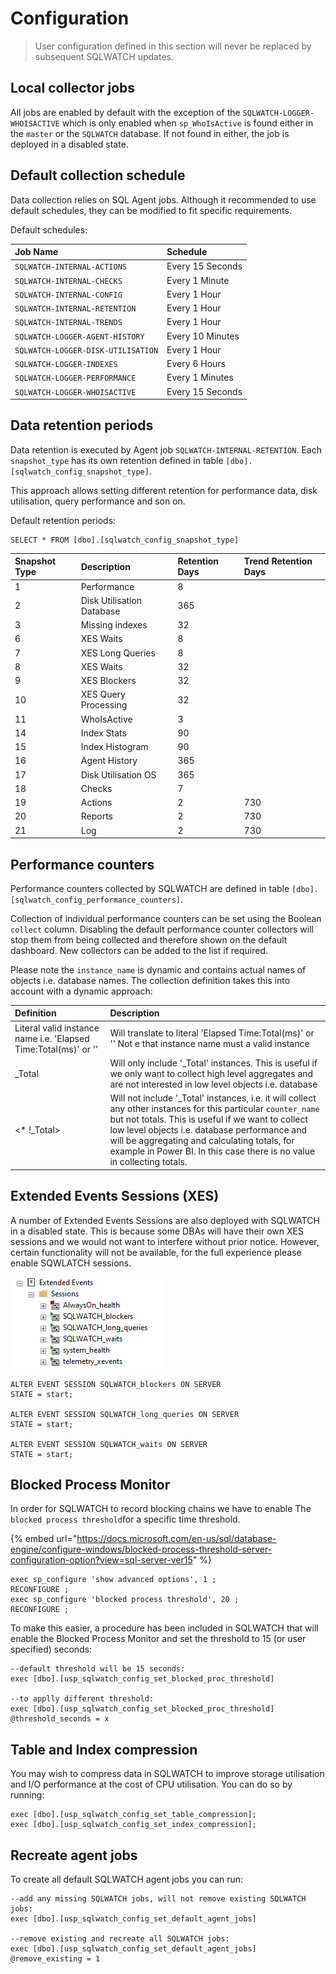 # Configuration

> User configuration defined in this section will never be replaced by subsequent SQLWATCH updates.

## Local collector jobs

All jobs are enabled by default with the exception of the `SQLWATCH-LOGGER-WHOISACTIVE` which is only enabled when `sp_WhoIsActive` is found either in the `master`  or the `SQLWATCH`  database. If not found in either, the job is deployed in a disabled state. 

## Default collection schedule

Data collection relies on SQL Agent jobs. Although it recommended to use default schedules, they can be modified to fit specific requirements.

Default schedules:

| Job Name | Schedule |
| :--- | :--- |
| `SQLWATCH-INTERNAL-ACTIONS` | Every 15 Seconds |
| `SQLWATCH-INTERNAL-CHECKS` | Every 1 Minute |
| `SQLWATCH-INTERNAL-CONFIG` | Every 1 Hour |
| `SQLWATCH-INTERNAL-RETENTION` | Every 1 Hour |
| `SQLWATCH-INTERNAL-TRENDS` | Every 1 Hour |
| `SQLWATCH-LOGGER-AGENT-HISTORY` | Every 10 Minutes |
| `SQLWATCH-LOGGER-DISK-UTILISATION` | Every 1 Hour |
| `SQLWATCH-LOGGER-INDEXES` | Every 6 Hours |
| `SQLWATCH-LOGGER-PERFORMANCE` | Every 1 Minutes |
| `SQLWATCH-LOGGER-WHOISACTIVE` | Every 15 Seconds |

## Data retention periods

Data retention is executed by Agent job `SQLWATCH-INTERNAL-RETENTION`. Each `snapshot_type` has its own retention defined in table `[dbo].[sqlwatch_config_snapshot_type]`. 

This approach allows setting different retention for performance data, disk utilisation, query performance and son on. 

Default retention periods:

```text
SELECT * FROM [dbo].[sqlwatch_config_snapshot_type]
```

| Snapshot Type | Description | Retention Days | Trend Retention Days |
| :--- | :--- | :--- | :--- |
| 1 | Performance | 8 |  |
| 2 | Disk Utilisation Database | 365 |  |
| 3 | Missing indexes | 32 |  |
| 6 | XES Waits | 8 |  |
| 7 | XES Long Queries | 8 |  |
| 8 | XES Waits | 32 |  |
| 9 | XES Blockers | 32 |  |
| 10 | XES Query Processing | 32 |  |
| 11 | WhoIsActive | 3 |  |
| 14 | Index Stats | 90 |  |
| 15 | Index Histogram | 90 |  |
| 16 | Agent History | 365 |  |
| 17 | Disk Utilisation OS | 365 |  |
| 18 | Checks | 7 |  |
| 19 | Actions | 2 | 730 |
| 20 | Reports | 2 | 730 |
| 21 | Log | 2 | 730 |

## Performance counters

Performance counters collected by SQLWATCH are defined in table `[dbo].[sqlwatch_config_performance_counters]`. 

Collection of individual performance counters can be set using the Boolean `collect` column. Disabling the default performance counter collectors will stop them from being collected and therefore shown on the default dashboard. New collectors can be added to the list if required. 

Please note the `instance_name` is dynamic and contains actual names of objects i.e. database names. The collection definition takes this into account with a dynamic approach:

| Definition | Description |
| :--- | :--- |
| Literal valid instance name i.e. 'Elapsed Time:Total\(ms\)' or ''  | Will translate to literal 'Elapsed Time:Total\(ms\)' or '' Not e that instance name must a valid instance |
| \_Total | Will only include '\_Total' instances. This is useful if we only want to collect high level aggregates and are not interested in low level objects i.e. database |
| &lt;\* !\_Total&gt; | Will not include '\_Total' instances, i.e. it will collect any other instances for this particular `counter_name` but not totals. This is useful if we want to collect low level objects i.e. database performance and will be aggregating and calculating totals, for example in Power BI. In this case there is no value in collecting totals.  |

## Extended Events Sessions \(XES\)

A number of Extended Events Sessions are also deployed with SQLWATCH in a disabled state. This is because some DBAs will have their own XES sessions and we would not want to interfere without prior notice. However, certain functionality will not be available, for the full experience please enable SQWLATCH sessions.

![](../.gitbook/assets/image%20%2868%29.png)

```text
ALTER EVENT SESSION SQLWATCH_blockers ON SERVER
STATE = start;

ALTER EVENT SESSION SQLWATCH_long_queries ON SERVER
STATE = start;

ALTER EVENT SESSION SQLWATCH_waits ON SERVER
STATE = start;
```

## Blocked Process Monitor

In order for SQLWATCH to record blocking chains we have to enable The `blocked process threshold`for a specific time threshold. 

{% embed url="https://docs.microsoft.com/en-us/sql/database-engine/configure-windows/blocked-process-threshold-server-configuration-option?view=sql-server-ver15" %}

```text
exec sp_configure 'show advanced options', 1 ;  
RECONFIGURE ;  
exec sp_configure 'blocked process threshold', 20 ;  
RECONFIGURE ;  
```

To make this easier, a procedure has been included in SQLWATCH that will enable the Blocked Process Monitor and set the threshold to 15 \(or user specified\) seconds: 

```text
--default threshold will be 15 seconds:
exec [dbo].[usp_sqlwatch_config_set_blocked_proc_threshold] 

--to applly different threshold:
exec [dbo].[usp_sqlwatch_config_set_blocked_proc_threshold] @threshold_seconds = x 
```

## Table and Index compression

You may wish to compress data in SQLWATCH to improve storage utilisation and I/O performance at the cost of CPU utilisation. You can do so by running:

```text
exec [dbo].[usp_sqlwatch_config_set_table_compression];
exec [dbo].[usp_sqlwatch_config_set_index_compression];
```

## Recreate agent jobs

To create all default SQLWATCH agent jobs you can run:

```text
--add any missing SQLWATCH jobs, will not remove existing SQLWATCH jobs:
exec [dbo].[usp_sqlwatch_config_set_default_agent_jobs]

--remove existing and recreate all SQLWATCH jobs:
exec [dbo].[usp_sqlwatch_config_set_default_agent_jobs] @remove_existing = 1
```

